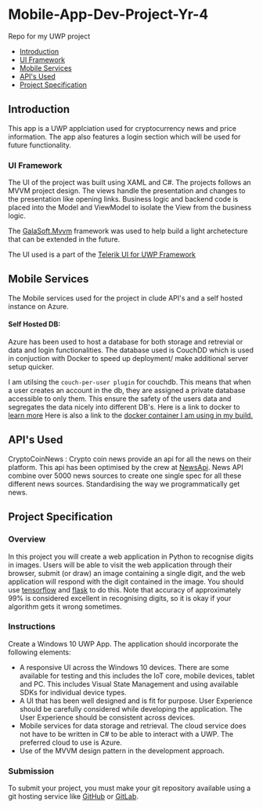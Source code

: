 # Mobile-App-Dev-Project-Yr-4
Repo for my UWP project

+ [Introduction](#introduction)
+  [UI Framework](#UI-Framework)
+ [Mobile Services ](#Mobile-Services)
+ [API's Used](#API's-Used)
+ [Project Specification](#project-specification)


## Introduction
 
This app is a UWP applciation used for cryptocurrency news and price information. The app also features a login section which will be used for future functionality.

### UI Framework

The UI of the project was built using XAML and C#. The projects follows an MVVM project design.
The views handle the presentation and changes to the presentation like opening links. 
Business logic and backend code is placed into the Model and ViewModel to isolate the View from the business logic.

The [GalaSoft.Mvvm](https://github.com/lbugnion/mvvmlight/tree/master/GalaSoft.MvvmLight) framework was used to help build a light archetecture that can be extended in the future. 

The UI used is a part of the [Telerik UI for UWP Framework](https://www.telerik.com/universal-windows-platform-ui)


## Mobile Services

The Mobile services used for the project in clude API's and a self hosted instance on Azure.

#### Self Hosted DB:
Azure has been used to host a database for both storage and retrevial or data and login functionalities. 
The database used is CouchDD which is used in conjuction with Docker to speed up deployment/ make additional server setup quicker. 

I am utilsing the `couch-per-user plugin` for couchdb. This means that when a user creates an account in the db, they are assigned a private database accessible to only them. This ensure the safety of the users data and segregates the data nicely into different DB's. 
Here is a link to docker to [learn more](https://www.docker.com)
Here is also a link to the [docker container I am using in my build.](https://hub.docker.com/r/apache/couchdb/) 


## API's Used

CryptoCoinNews :
Crypto coin news provide an api for all the news on their platform. This api has been optimised by the crew at [NewsApi](https://newsapi.org). News API combine over 5000 news sources to create one single spec for all these different news sources. Standardising the way we programmatically get news.

 

## Project Specification
### Overview
In this project you will create a web application in Python to recognise digits in images.
Users will be able to visit the web application through their browser, submit (or draw) an image containing a single digit, and the web application will respond with the digit contained in the image.
You should use [tensorflow](https://www.tensorflow.org/) and [flask](http://flask.pocoo.org/) to do this.
Note that accuracy of approximately 99% is considered excellent in recognising digits, so it is okay if your algorithm gets it wrong sometimes.

### Instructions
Create a Windows 10 UWP App.  The application should incorporate the following elements: 
+ A responsive UI across the Windows 10 devices.  There are some available for testing and this includes the IoT core, mobile devices, tablet and PC.  This includes Visual State Management and using available SDKs for individual device types. 
+ A UI that has been well designed and is fit for purpose.  User Experience should be carefully considered while developing the application.  The User Experience should be consistent across devices. 
+ Mobile services for data storage and retrieval. The cloud service does not have to be written in C# to be able to interact with a UWP.  The preferred cloud to use is Azure.
+ Use of the MVVM design pattern in the development approach.  

### Submission
To submit your project, you must make your git repository available using a git hosting service like [GitHub](https://github.com/) or [GitLab](https://gitlab.com).
